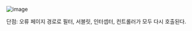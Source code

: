 ![image](https://user-images.githubusercontent.com/108928206/185774090-9c8d1a10-67a7-4280-b446-b640af161932.png)

단점: 오류 페이지 경로로 필터, 서블릿, 인터셉터, 컨트롤러가 모두 다시 호출된다.

